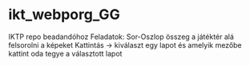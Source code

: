 # ikt_webporg_GG
IKTP repo beadandóhoz
Feladatok:
Sor-Oszlop összeg
a játéktér alá felsorolni a képeket
Kattintás -> kiválaszt egy lapot és amelyik mezőbe kattint oda tegye a választott lapot
